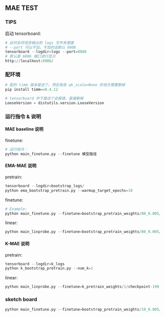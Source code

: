 ## MAE TEST


### TIPS 

启动 tensorboard: 

```python 
# 此时会将信息输出到 logs 文件夹里面
# --port 可以不加，不加的话默认 6006 
tensorboard --logdir=logs --port=8888
# 默认是 6006 端口进行显示
http://localhost:6006/
```



### 配环境 

```python
# 配的 timm 版本是这个，然后有些 qk_scale=None 的地方需要删掉 
pip install timm==0.4.12

# tensorboard 中下面这个会报错，直接删掉 
LooseVersion = distutils.version.LooseVersion
```


### 运行指令 & 说明 

#### 

#### MAE baseline 说明 

finetune: 
```python
# 运行指令：
python main_finetune.py --finetune 模型路径 
```


#### EMA-MAE 说明 
pretrain:
```python 
tensorboard --logdir=bootstrap_logs/
python ema_bootstrap_pretrain.py --warmup_target_epochs=10 
```

finetune: 
```python 
# Example: 
python main_finetune.py --finetune=bootstrap_pretrain_weights/80_0.005/checkpoint-199.pth --output_dir=bootstrap_finetuned_weights --log_dir=bootstrap_finetune_logs --additional_info=80_0.005 --device=cuda:0
```

linear: 
```python
python main_linprobe.py --finetune=bootstrap_pretrain_weights/80_0.005/checkpoint-199.pth --output_dir=bootstrap_linear_weights --log_dir=bootstrap_linear_logs --additional_info=80_0.005 --device=cuda:0
```

#### K-MAE 说明 
pretrain: 
```python
tensorboard --logdir=k_logs
python k_bootstrap_pretrain.py --num_k=1 
```

linear: 
```python
python main_linprobe.py --finetune=k_pretrain_weights/1/checkpoint-199.pth --output_dir=k_linear_weights --log_dir=k_linear_logs --additional_info=1 --device=cuda:0
```





### sketch board
```python 
python main_finetune.py --finetune=bootstrap_pretrain_weights/10_0.005/checkpoint-199.pth --output_dir=bootstrap_finetuned_weights/10_0.005
```